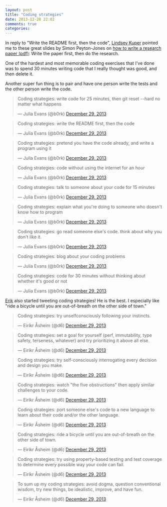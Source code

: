```yaml
---
layout: post
title: "Coding strategies"
date: 2013-12-28 22:02
comments: true
categories: 
---
```


In reply to "Write the README first, then the code",
[Lindsey Kuper](http://www.cs.indiana.edu/~lkuper/) pointed me to
these great slides by Simon Peyton-Jones on
[how to write a research paper (pdf)](https://research.microsoft.com/en-us/um/people/simonpj/papers/giving-a-talk/writing-a-paper-slides.pdf):
Write the paper first, then do the research.

One of the hardest and most memorable coding exercises that I've done
was to spend 30 minutes writing code that I really thought was good,
and then delete it.

Another super fun thing is to pair and have one person write the
tests and the other person write the code.

<blockquote class="twitter-tweet" lang="en"><p>Coding strategies: write code for 25 minutes, then git reset --hard no matter what happens</p>&mdash; Julia Evans (@b0rk) <a href="https://twitter.com/b0rk/statuses/417115534677647360">December 29, 2013</a></blockquote>

<blockquote class="twitter-tweet" lang="en"><p>Coding strategies: write the README first, then the code</p>&mdash; Julia Evans (@b0rk) <a href="https://twitter.com/b0rk/statuses/417115752714366977">December 29, 2013</a></blockquote>

<blockquote class="twitter-tweet" lang="en"><p>Coding strategies: pretend you have the code already, and write a program using it</p>&mdash; Julia Evans (@b0rk) <a href="https://twitter.com/b0rk/statuses/417116611959468032">December 29, 2013</a></blockquote>

<blockquote class="twitter-tweet" lang="en"><p>Coding strategies: code without using the internet for an hour</p>&mdash; Julia Evans (@b0rk) <a href="https://twitter.com/b0rk/statuses/417117247111311360">December 29, 2013</a></blockquote>

<blockquote class="twitter-tweet" lang="en"><p>Coding strategies: talk to someone about your code for 15 minutes</p>&mdash; Julia Evans (@b0rk) <a href="https://twitter.com/b0rk/statuses/417117938814955521">December 29, 2013</a></blockquote>

<blockquote class="twitter-tweet" lang="en"><p>Coding strategies: explain what you&#39;re doing to someone who doesn&#39;t know how to program</p>&mdash; Julia Evans (@b0rk) <a href="https://twitter.com/b0rk/statuses/417118652953919488">December 29, 2013</a></blockquote>

<blockquote class="twitter-tweet" lang="en"><p>Coding strategies: go read someone else&#39;s code. think about why you don&#39;t like it.</p>&mdash; Julia Evans (@b0rk) <a href="https://twitter.com/b0rk/statuses/417119023709433856">December 29, 2013</a></blockquote>

<blockquote class="twitter-tweet" lang="en"><p>Coding strategies: blog about your coding problems</p>&mdash; Julia Evans (@b0rk) <a href="https://twitter.com/b0rk/statuses/417121279414517760">December 29, 2013</a></blockquote>

<blockquote class="twitter-tweet" lang="en"><p>Coding strategies: code for 30 minutes without thinking about whether it&#39;s good or not</p>&mdash; Julia Evans (@b0rk) <a href="https://twitter.com/b0rk/statuses/417121837789626369">December 29, 2013</a></blockquote>

[Erik](http://twitter.com/d6) also started tweeting coding strategies!
He is the best. I especially like "ride a bicycle until you are
out-of-breath on the other side of town."

<blockquote class="twitter-tweet" lang="en"><p>Coding strategies: try unselfconsciously following your instincts.</p>&mdash; Eiríkr Åsheim (@d6) <a href="https://twitter.com/d6/statuses/417145076918124546">December 29, 2013</a></blockquote>

<blockquote class="twitter-tweet" lang="en"><p>Coding strategies: set a goal for yourself (perf, immutability, type safety, terseness, whatever) and try prioritizing it above all else.</p>&mdash; Eiríkr Åsheim (@d6) <a href="https://twitter.com/d6/statuses/417145290349498368">December 29, 2013</a></blockquote>

<blockquote class="twitter-tweet" lang="en"><p>Coding strategies: try self-consciously interrogating every decision and design you make.</p>&mdash; Eiríkr Åsheim (@d6) <a href="https://twitter.com/d6/statuses/417145290726981632">December 29, 2013</a></blockquote>

<blockquote class="twitter-tweet" lang="en"><p>Coding strategies: watch &quot;the five obstructions&quot; then apply similar challenges to your code.</p>&mdash; Eiríkr Åsheim (@d6) <a href="https://twitter.com/d6/statuses/417147825596559364">December 29, 2013</a></blockquote>

<blockquote class="twitter-tweet" lang="en"><p>Coding strategies: port someone else&#39;s code to a new language to learn about their code and/or the other language.</p>&mdash; Eiríkr Åsheim (@d6) <a href="https://twitter.com/d6/statuses/417151031693148160">December 29, 2013</a></blockquote>

<blockquote class="twitter-tweet" lang="en"><p>Coding strategies: ride a bicycle until you are out-of-breath on the other side of town.</p>&mdash; Eiríkr Åsheim (@d6) <a href="https://twitter.com/d6/statuses/417151305350541312">December 29, 2013</a></blockquote>

<blockquote class="twitter-tweet" lang="en"><p>Coding strategies: try using property-based testing and test coverage to determine every possible way your code can fail.</p>&mdash; Eiríkr Åsheim (@d6) <a href="https://twitter.com/d6/statuses/417156530631233536">December 29, 2013</a></blockquote>

<blockquote class="twitter-tweet" lang="en"><p>To sum up my coding strategies: avoid dogma, question conventional wisdom, try new things, be idealistic, improve, and have fun.</p>&mdash; Eiríkr Åsheim (@d6) <a href="https://twitter.com/d6/statuses/417163090392657920">December 29, 2013</a></blockquote>

<script async src="//platform.twitter.com/widgets.js" charset="utf-8"></script>

